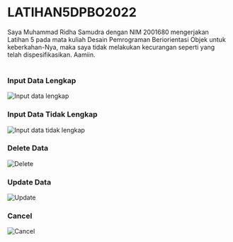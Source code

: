# LATIHAN5DPBO2022
Saya Muhammad Ridha Samudra dengan NIM 2001680 mengerjakan Latihan 5 pada mata kuliah Desain Pemrograman Beriorientasi Objek
untuk keberkahan-Nya, maka saya tidak melakukan kecurangan seperti yang telah dispesifikasikan. Aamiin.
<br>
<br>
### Input Data Lengkap
![Input data lengkap](https://user-images.githubusercontent.com/80692514/159227341-9039f4e9-2130-4b1b-a8ab-2d84813e84e8.jpg)
<br>
### Input Data Tidak Lengkap
![Input data tidak lengkap](https://user-images.githubusercontent.com/80692514/159227413-47de3bfd-bf8f-4bfb-95a4-04bd6304df72.jpg)
<br>
### Delete Data
![Delete](https://user-images.githubusercontent.com/80692514/159227457-4e2c575e-562b-4876-aa49-c623b93e6522.jpg)
<br>
### Update Data
![Update](https://user-images.githubusercontent.com/80692514/159227497-9e85177e-2b7e-47dd-87e7-78e4b5703ca3.jpg)
<br>
### Cancel
![Cancel](https://user-images.githubusercontent.com/80692514/159227563-ac5dfa54-ffb2-4983-bc55-c99dfd90d15e.jpg)
<br>
